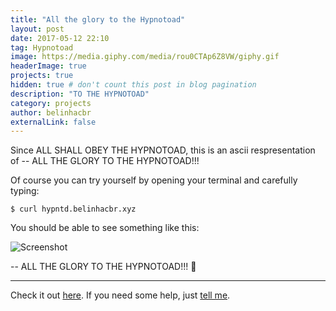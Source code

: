 ```yaml
---
title: "All the glory to the Hypnotoad"
layout: post
date: 2017-05-12 22:10
tag: Hypnotoad
image: https://media.giphy.com/media/rou0CTAp6Z8VW/giphy.gif
headerImage: true
projects: true
hidden: true # don't count this post in blog pagination
description: "TO THE HYPNOTOAD"
category: projects
author: belinhacbr
externalLink: false
---
```


Since ALL SHALL OBEY THE HYPNOTOAD, this is an ascii respresentation of -- ALL THE GLORY TO THE HYPNOTOAD!!!

Of course you can try yourself by opening your terminal and carefully typing:

`$ curl hypntd.belinhacbr.xyz`

You should be able to see something like this:

![Screenshot](http://i.imgur.com/MyiDcij.gif)

 -- ALL THE GLORY TO THE HYPNOTOAD!!! 🐸

---

Check it out [here](https://github.com/belinhacbr/ascii-hypnotoad).
If you need some help, just [tell me](https://github.com/belinhacbr/ascii-hypnotoad/issues).
